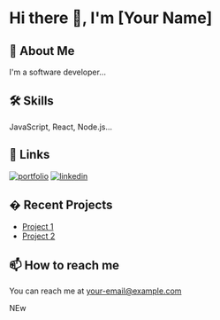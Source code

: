 # Hi there 👋, I'm [Your Name]

## 🚀 About Me
I'm a software developer...

## 🛠 Skills
JavaScript, React, Node.js...

## 🔗 Links
[![portfolio](https://img.shields.io/badge/my_portfolio-000?style=for-the-badge&logo=ko-fi&logoColor=white)](http://portfolio.com/)
[![linkedin](https://img.shields.io/badge/my_linkedin-000?style=for-the-badge&logo=linkedin&logoColor=white)](http://linkedin.com/)

## � Recent Projects
- [Project 1](https://github.com/username/project1)
- [Project 2](https://github.com/username/project2)

## 📫 How to reach me
You can reach me at [your-email@example.com](mailto:your-email@example.com)

NEw